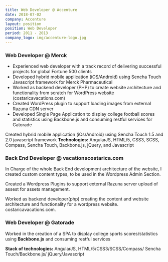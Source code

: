 ```yaml
---
title: Web Developer @ Accenture
date: 2018-07-02
company: Accenture
layout: position
position: Web Developer
period: 2011 - 2013
company_logo: img/accenture-logo.jpg
---
```


### **Web Developer @ Merck**
- Experienced web developer with a track record of delivering successful projects for global Fortune 500 clients
- Developed hybrid mobile application (iOS/Android) using Sencha Touch Javascript framework for Merck Pharmaceutical
- Worked as backend developer (PHP) to create website architecture and functionality from scratch for WordPress website (costaricavacations.com)
- Created WordPress plugin to support loading images from external Razuna CDN server
- Developed Single Page Application to display college football scores and statistics using Backbone.js and consuming restful services for Gatorade

Created hybrid mobile application (iOs/Android) using Sencha Touch 1.5 and 2.0 javascript framework
**Technologies:** AngularJS, HTML/5, CSS3, SCSS, Compass, Sencha Touch, Backbone.js, jQuery, and Javascript

### **Back End Developer @ vacationscostarica.com**

In Charge of the whole Back End development architecture of the website, I created custom content types, to be used in the Wordpress Admin Section.

Created a Wordpress Plugins to support external Razuna server upload of assest for assets management.

Worked as backend developer(php) creating the content and website architecture and functionality for a wordpress website. costaricavacations.com.

### **Web Developer @ Gatorade**

Worked in the creation of a SPA to display college sports scores/statistics using **Backbone.js** and consuming restful services



**Stack of technologies:** AngularJS, HTML/5/CSS3/SCSS/Compass/ Sencha Touch/Backbone.js/ jQuery/Javascript
